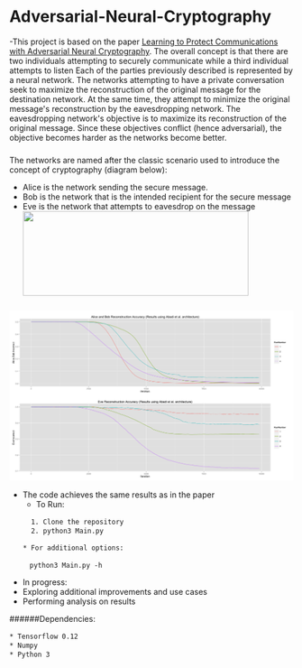 # Adversarial-Neural-Cryptography

-This project is based on the paper <a href="https://openreview.net/pdf?id=S1HEBe_Jl">Learning to Protect Communications with Adversarial Neural Cryptography</a>. The overall concept is that there are two individuals attempting to securely communicate while a third individual attempts to listen Each of the parties previously described is represented by a neural network. The networks attempting to have a private conversation seek to maximize the reconstruction of the original message for the destination network. At the same time, they attempt to minimize the original message's reconstruction by the eavesdropping network. The eavesdropping network's objective is to maximize its reconstruction of the original message. Since these objectives conflict (hence adversarial), the objective becomes harder as the networks become better.


###

The networks are named after the classic scenario used to introduce the concept of cryptography (diagram below):
* Alice is the network sending the secure message.
* Bob is the network that is the intended recipient for the secure message
* Eve is the network that attempts to eavesdrop on the message
<img src="http://osiriderce.altervista.org/wp-content/uploads/2014/07/aliceBob.jpg" width="400px" height="150px" height></img>


###



<img src="analysis/original_results.png"><img>


* The code achieves the same results as in the paper
  * To Run:
  ```
    1. Clone the repository
    2. python3 Main.py
  ```
      * For additional options:
 ```      python3 Main.py -h    ```
      
* In progress:
 * Exploring additional improvements and use cases
 * Performing analysis on results
 

   
######Dependencies:
```
* Tensorflow 0.12
* Numpy
* Python 3
```
    
